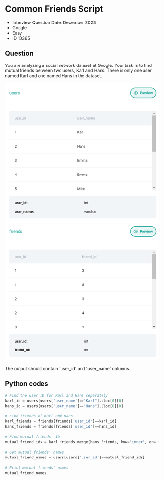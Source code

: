 # Common Friends Script

- Interview Question Date: December 2023
- Google
- Easy
- ID 10365

## Question

You are analyzing a social network dataset at Google. Your task is to find mutual friends between two users, Karl and Hans. There is only one user named Karl and one named Hans in the dataset.

![image](dataset.png)

The output should contain 'user_id' and 'user_name' columns.

## Python codes

```python
# Find the user ID for Karl and Hans separately
karl_id = users[users['user_name']=="Karl"].iloc[0][0]
hans_id = users[users['user_name']=="Hans"].iloc[0][0]

# Find friends of Karl and Hans
karl_friends = friends[friends['user_id']==karl_id]
hans_friends = friends[friends['user_id']==hans_id]

# Find mutual friends' ID
mutual_friend_ids = karl_friends.merge(hans_friends, how='inner', on='friend_id').iloc[0][1]

# Get mutual friends' names
mutual_friend_names = users[users['user_id']==mutual_friend_ids]

# Print mutual friends' names
mutual_friend_names
```
